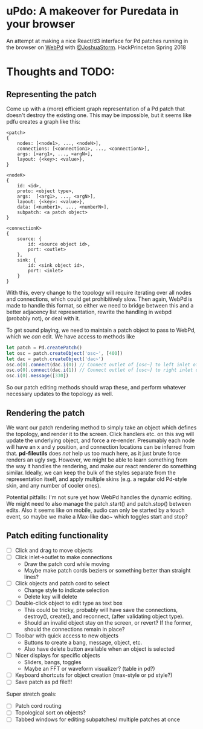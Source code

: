 # uPdo: A makeover for Puredata in your browser
An attempt at making a nice React/d3 interface for Pd patches running in the browser on [WebPd](http://github.com/sebpiq/WebPd) with [@JoshuaStorm](http://github.com/JoshuaStorm). HackPrinceton Spring 2018

# Thoughts and TODO:

## Representing the patch
Come up with a (more) efficient graph representation of a Pd patch that doesn't destroy the existing one.  This may be impossible, but it seems like pdfu creates a graph like this:

```
<patch>
{
    nodes: [<node1>, ..., <nodeN>],
    connections: [<connection1>, ..., <connectionN>],
    args: [<arg1>, ..., <argN>],
    layout: {<key>: <value>},
}

<nodeK>
{
    id: <id>,
    proto: <object type>,
    args:  [<arg1>, ..., <argN>],
    layout: {<key>: <value>},
    data: [<number1>, ..., <numberN>],
    subpatch: <a patch object>
}

<connectionK>
{
    source: {
        id: <source object id>,
        port: <outlet>
    },
    sink: {
        id: <sink object id>,
        port: <inlet>
    }
}
```

With this, every change to the topology will require iterating over all nodes and connections, which could get prohibitively slow.  Then again, WebPd is made to handle this format, so either we need to bridge between this and a better adjacency list representation, rewrite the handling in webpd (probably not), or deal with it.

To get sound playing, we need to maintain a patch object to pass to WebPd, which we _can_ edit.  We have access to methods like 
```javascript
let patch = Pd.createPatch()
let osc = patch.createObject('osc~', [400])
let dac = patch.createObject('dac~')         
osc.o(0).connect(dac.i(0)) // Connect outlet of [osc~] to left inlet of [dac~]
osc.o(0).connect(dac.i(1)) // Connect outlet of [osc~] to right inlet of [dac~]
osc.i(0).message([330]) 
```
So our patch editing methods should wrap these, and perform whatever necessary updates to the topology as well.

## Rendering the patch
We want our patch rendering method to simply take an object which defines the topology, and render it to the screen.  Click handlers etc. on this svg will update the underlying object, and force a re-render. Presumably each node will have an x and y position, and connection locations can be inferred from that. **pd-fileutils** does _not_ help us too much here, as it just brute force renders an ugly svg.  However, we might be able to learn something from the way it handles the rendering, and make our react renderer do something similar.  Ideally, we can keep the bulk of the styles separate from the representation itself, and apply multiple skins (e.g. a regular old Pd-style skin, and any number of cooler ones).

Potential pitfalls: I'm not sure yet how WebPd handles the dynamic editing.  We might need to also manage the patch.start() and patch.stop() between edits.  Also it seems like on mobile, audio can only be started by a touch event, so maybe we make a Max-like dac~ which toggles start and stop?

## Patch editing functionality

- [ ] Click and drag to move objects
- [ ] Click inlet->outlet to make connections
	- Draw the patch cord while moving
	- Maybe make patch cords beziers or something better than straight lines?
- [ ] Click objects and patch cord to select
	- Change style to indicate selection
	- Delete key will delete
- [ ] Double-click object to edit type as text box
	- This could be tricky, probably will have save the connections, destroy(), create(), and reconnect, (after validating object type).
	- Should an invalid object stay on the screen, or revert?  If the former, should the connections remain in place?
- [ ] Toolbar with quick access to new objects
	- Buttons to create a bang, message, object, etc.
	- Also have delete button available when an object is selected
- [ ] Nicer displays for specific objects
	- Sliders, bangs, toggles
	- Maybe an FFT or waveform visualizer? (table in pd?)
- [ ] Keyboard shortcuts for object creation (max-style or pd style?)
- [ ] Save patch as pd file!!!

Super stretch goals:
- [ ] Patch cord routing
- [ ] Topological sort on objects?
- [ ] Tabbed windows for editing subpatches/ multiple patches at once